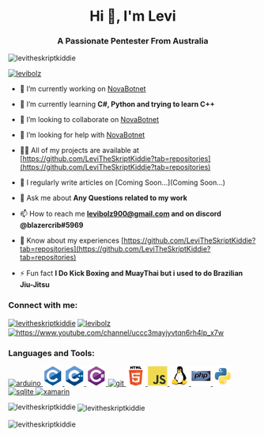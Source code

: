<h1 align="center">Hi 👋, I'm Levi</h1>
<h3 align="center">A Passionate Pentester From Australia</h3>

<p align="left"> <img src="https://komarev.com/ghpvc/?username=levitheskriptkiddie&label=Profile%20views&color=0e75b6&style=flat" alt="levitheskriptkiddie" /> </p>

<p align="left"> <a href="https://twitter.com/levibolz" target="blank"><img src="https://img.shields.io/twitter/follow/levibolz?logo=twitter&style=for-the-badge" alt="levibolz" /></a> </p>

- 🔭 I’m currently working on [NovaBotnet](https://github.com/LeviTheSkriptKiddie/NovaBotnet)

- 🌱 I’m currently learning **C#, Python and trying to learn C++**

- 👯 I’m looking to collaborate on [NovaBotnet](https://github.com/LeviTheSkriptKiddie/NovaBotnet)

- 🤝 I’m looking for help with [NovaBotnet](https://github.com/LeviTheSkriptKiddie/NovaBotnet)

- 👨‍💻 All of my projects are available at [https://github.com/LeviTheSkriptKiddie?tab=repositories](https://github.com/LeviTheSkriptKiddie?tab=repositories)

- 📝 I regularly write articles on [Coming Soon...](Coming Soon...)

- 💬 Ask me about **Any Questions related to my work**

- 📫 How to reach me **levibolz900@gmail.com and on discord @blazercrib#5969**

- 📄 Know about my experiences [https://github.com/LeviTheSkriptKiddie?tab=repositories](https://github.com/LeviTheSkriptKiddie?tab=repositories)

- ⚡ Fun fact **I Do Kick Boxing and MuayThai but i used to do Brazilian Jiu-Jitsu**

<h3 align="left">Connect with me:</h3>
<p align="left">
<a href="https://dev.to/levitheskriptkiddie" target="blank"><img align="center" src="https://raw.githubusercontent.com/rahuldkjain/github-profile-readme-generator/master/src/images/icons/Social/devto.svg" alt="levitheskriptkiddie" height="30" width="40" /></a>
<a href="https://twitter.com/levibolz" target="blank"><img align="center" src="https://raw.githubusercontent.com/rahuldkjain/github-profile-readme-generator/master/src/images/icons/Social/twitter.svg" alt="levibolz" height="30" width="40" /></a>
<a href="https://www.youtube.com/c/https://www.youtube.com/channel/uccc3mayjyvtqn6rh4lp_x7w" target="blank"><img align="center" src="https://raw.githubusercontent.com/rahuldkjain/github-profile-readme-generator/master/src/images/icons/Social/youtube.svg" alt="https://www.youtube.com/channel/uccc3mayjyvtqn6rh4lp_x7w" height="30" width="40" /></a>
</p>

<h3 align="left">Languages and Tools:</h3>
<p align="left"> <a href="https://www.arduino.cc/" target="_blank" rel="noreferrer"> <img src="https://cdn.worldvectorlogo.com/logos/arduino-1.svg" alt="arduino" width="40" height="40"/> </a> <a href="https://www.cprogramming.com/" target="_blank" rel="noreferrer"> <img src="https://raw.githubusercontent.com/devicons/devicon/master/icons/c/c-original.svg" alt="c" width="40" height="40"/> </a> <a href="https://www.w3schools.com/cpp/" target="_blank" rel="noreferrer"> <img src="https://raw.githubusercontent.com/devicons/devicon/master/icons/cplusplus/cplusplus-original.svg" alt="cplusplus" width="40" height="40"/> </a> <a href="https://www.w3schools.com/cs/" target="_blank" rel="noreferrer"> <img src="https://raw.githubusercontent.com/devicons/devicon/master/icons/csharp/csharp-original.svg" alt="csharp" width="40" height="40"/> </a> <a href="https://git-scm.com/" target="_blank" rel="noreferrer"> <img src="https://www.vectorlogo.zone/logos/git-scm/git-scm-icon.svg" alt="git" width="40" height="40"/> </a> <a href="https://www.w3.org/html/" target="_blank" rel="noreferrer"> <img src="https://raw.githubusercontent.com/devicons/devicon/master/icons/html5/html5-original-wordmark.svg" alt="html5" width="40" height="40"/> </a> <a href="https://developer.mozilla.org/en-US/docs/Web/JavaScript" target="_blank" rel="noreferrer"> <img src="https://raw.githubusercontent.com/devicons/devicon/master/icons/javascript/javascript-original.svg" alt="javascript" width="40" height="40"/> </a> <a href="https://www.linux.org/" target="_blank" rel="noreferrer"> <img src="https://raw.githubusercontent.com/devicons/devicon/master/icons/linux/linux-original.svg" alt="linux" width="40" height="40"/> </a> <a href="https://www.php.net" target="_blank" rel="noreferrer"> <img src="https://raw.githubusercontent.com/devicons/devicon/master/icons/php/php-original.svg" alt="php" width="40" height="40"/> </a> <a href="https://www.python.org" target="_blank" rel="noreferrer"> <img src="https://raw.githubusercontent.com/devicons/devicon/master/icons/python/python-original.svg" alt="python" width="40" height="40"/> </a> <a href="https://www.sqlite.org/" target="_blank" rel="noreferrer"> <img src="https://www.vectorlogo.zone/logos/sqlite/sqlite-icon.svg" alt="sqlite" width="40" height="40"/> </a> <a href="https://dotnet.microsoft.com/apps/xamarin" target="_blank" rel="noreferrer"> <img src="https://raw.githubusercontent.com/detain/svg-logos/780f25886640cef088af994181646db2f6b1a3f8/svg/xamarin.svg" alt="xamarin" width="40" height="40"/> </a> </p>

<p><img align="left" src="https://github-readme-stats.vercel.app/api/top-langs?username=levitheskriptkiddie&show_icons=true&locale=en&layout=compact" alt="levitheskriptkiddie" /></p>

<p>&nbsp;<img align="center" src="https://github-readme-stats.vercel.app/api?username=levitheskriptkiddie&show_icons=true&locale=en" alt="levitheskriptkiddie" /></p>

<p><img align="center" src="https://github-readme-streak-stats.herokuapp.com/?user=levitheskriptkiddie&" alt="levitheskriptkiddie" /></p>
